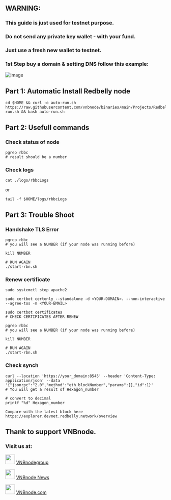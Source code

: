 ## WARNING:
### This guide is just used for testnet purpose.
### Do not send any private key wallet - with your fund.
### Just use a fresh new wallet to testnet.

### 1st Step buy a domain & setting DNS follow this example:
![image](https://github.com/vnbnode/VNBnode-Guides/assets/128967122/c71485f4-4dfc-4873-b390-ba48ca2f7045)

## Part 1: Automatic Install Redbelly node
```
cd $HOME && curl -o auto-run.sh https://raw.githubusercontent.com/vnbnode/binaries/main/Projects/Redbelly/auto-run.sh && bash auto-run.sh
```
## Part 2: Usefull commands
### Check status of node
```
pgrep rbbc
# result should be a number
```
### Check logs
```
cat ./logs/rbbcLogs
```
or
```
tail -f $HOME/logs/rbbcLogs
```
## Part 3: Trouble Shoot
### Handshake TLS Error
```
pgrep rbbc
# you will see a NUMBER (if your node was running before)
```
```
kill NUMBER
```
```
# RUN AGAIN
./start-rbn.sh
```
### Renew certificate
```
sudo systemctl stop apache2
```
```
sudo certbot certonly --standalone -d <YOUR-DOMAIN>. --non-interactive --agree-tos -m <YOUR-EMAIL>
```
```
sudo certbot certificates
# CHECK CERTIFICATES AFTER RENEW
```
```
pgrep rbbc
# you will see a NUMBER (if your node was running before)
```
```
kill NUMBER
```
```
# RUN AGAIN
./start-rbn.sh
```
### Check synch
```
curl --location 'https://your_domain:8545' --header 'Content-Type: application/json' --data '{"jsonrpc":"2.0","method":"eth_blockNumber","params":[],"id":1}'
# You will get a result of Hexagon_number
```
```
# convert to decimal
printf "%d" Hexagon_number
```
```
Compare with the latest block here
https://explorer.devnet.redbelly.network/overview
```
## Thank to support VNBnode.
### Visit us at:

<img src="https://user-images.githubusercontent.com/50621007/183283867-56b4d69f-bc6e-4939-b00a-72aa019d1aea.png" width="30"/> <a href="https://t.me/VNBnodegroup" target="_blank">VNBnodegroup</a>

<img src="https://user-images.githubusercontent.com/50621007/183283867-56b4d69f-bc6e-4939-b00a-72aa019d1aea.png" width="30"/> <a href="https://t.me/Vnbnode" target="_blank">VNBnode News</a>

<img src="https://github.com/vnbnode/binaries/blob/main/Logo/VNBnode.jpg" width="30"/> <a href="https://VNBnode.com" target="_blank">VNBnode.com</a>

